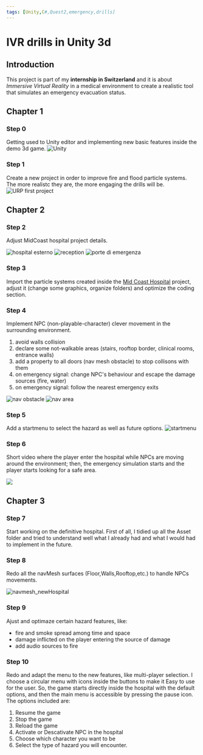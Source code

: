 ```yaml
---
tags: [Unity,C#,Quest2,emergency,drills]
---
```

# IVR drills in Unity 3d

## Introduction
This project is part of my **internship in Switzerland** and it is about _Immersive Virtual Reality_ in a medical environment to create a realistic tool that simulates an emergency evacuation status.


## Chapter 1

### Step 0
Getting used to Unity editor and implementing new basic features inside the demo 3d game.
![Unity](/assets/img/unity.png)

### Step 1
Create a new project in order to improve fire and flood particle systems. The more realistc they are, the more engaging the drills will be. 
![URP first project](/assets/img/test_URP_fire_flood.png)

## Chapter 2

### Step 2
Adjust MidCoast hospital project details.

![hospital esterno](/assets/img/mid-coast-hospital.png)
![reception](/assets/img/mid-coast-hospital-reception.png)
![porte di emergenza](/assets/img/mid-coast-hospital-porte-emergenza.png)

### Step 3
Import the particle systems created inside the [Mid Coast Hospital](https://www.midcoasthealth.com/) project, adjust it (change some graphics, organize folders) and optimize the coding section.

### Step 4
Implement NPC (non-playable-character) clever movement in the surrounding environment.
  
  1. avoid walls collision
  2. declare some not-walkable areas (stairs, rooftop border, clinical rooms, entrance walls)
  3. add a property to all doors (nav mesh obstacle) to stop collisons with them
  4. on emergency signal: change NPC's behaviour and escape the damage sources (fire, water)
  5. on emergency signal: follow the nearest emergency exits

![nav obstacle](/assets/img/mid-coast-hospital-nav-mesh-obstacle.png)
![nav area](/assets/img/mid-coast-hospital-navigation-area.png)

### Step 5
Add a startmenu to select the hazard as well as future options.
![startmenu](/assets/img/main-menu.png)

### Step 6
Short video where the player enter the hospital while NPCs are moving around the environment; then, the emergency simulation starts and the player starts looking for a safe area.

[![](https://markdown-videos.deta.dev/youtube/XfwZfsfZNIY)](https://youtu.be/XfwZfsfZNIY)


## Chapter 3

### Step 7 
Start working on the definitive hospital. First of all, I tidied up all the Asset folder and tried to understand well what I already had and what I would had to implement in the future.


### Step 8
Redo all the navMesh surfaces (Floor,Walls,Rooftop,etc.) to handle NPCs movements.

![navmesh_newHospital](/assets/img/navmesh_hospital.png)


### Step 9
Ajust and optimaze certain hazard features, like: 
  - fire and smoke spread among time and space
  - damage inflicted on the player entering the source of damage
  - add audio sources to fire


### Step 10 
Redo and adapt the menu to the new features, like multi-player selection. I choose a circular menu with icons inside the buttons to make it Easy to use for the user. So, the game starts directly inside the hospital with the default options, and then the main menu is accessible by pressing the pause icon. The options included are:
  1. Resume the game
  2. Stop the game
  3. Reload the game
  4. Activate or Descativate NPC in the hospital
  5. Choose which character you want to be 
  6. Select the type of hazard you will encounter.




